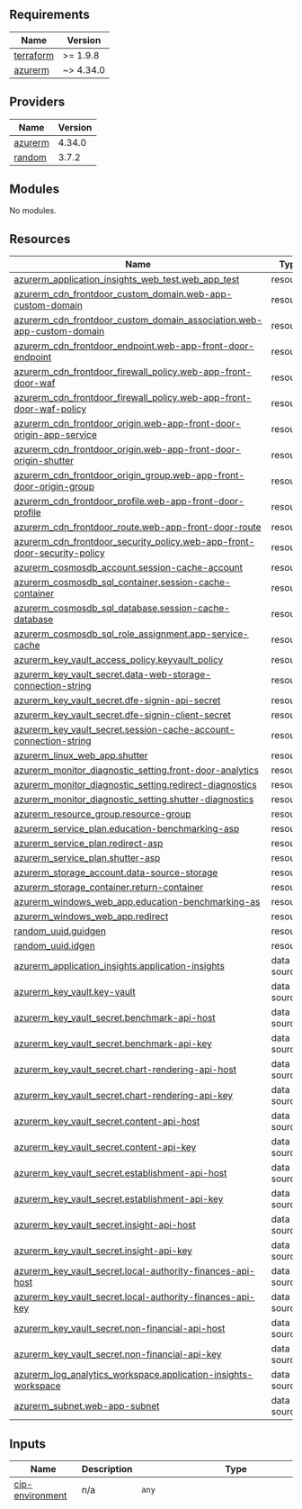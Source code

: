 <!-- BEGIN_TF_DOCS -->
## Requirements

| Name | Version |
|------|---------|
| <a name="requirement_terraform"></a> [terraform](#requirement\_terraform) | >= 1.9.8 |
| <a name="requirement_azurerm"></a> [azurerm](#requirement\_azurerm) | ~> 4.34.0 |

## Providers

| Name | Version |
|------|---------|
| <a name="provider_azurerm"></a> [azurerm](#provider\_azurerm) | 4.34.0 |
| <a name="provider_random"></a> [random](#provider\_random) | 3.7.2 |

## Modules

No modules.

## Resources

| Name | Type |
|------|------|
| [azurerm_application_insights_web_test.web_app_test](https://registry.terraform.io/providers/hashicorp/azurerm/latest/docs/resources/application_insights_web_test) | resource |
| [azurerm_cdn_frontdoor_custom_domain.web-app-custom-domain](https://registry.terraform.io/providers/hashicorp/azurerm/latest/docs/resources/cdn_frontdoor_custom_domain) | resource |
| [azurerm_cdn_frontdoor_custom_domain_association.web-app-custom-domain](https://registry.terraform.io/providers/hashicorp/azurerm/latest/docs/resources/cdn_frontdoor_custom_domain_association) | resource |
| [azurerm_cdn_frontdoor_endpoint.web-app-front-door-endpoint](https://registry.terraform.io/providers/hashicorp/azurerm/latest/docs/resources/cdn_frontdoor_endpoint) | resource |
| [azurerm_cdn_frontdoor_firewall_policy.web-app-front-door-waf](https://registry.terraform.io/providers/hashicorp/azurerm/latest/docs/resources/cdn_frontdoor_firewall_policy) | resource |
| [azurerm_cdn_frontdoor_firewall_policy.web-app-front-door-waf-policy](https://registry.terraform.io/providers/hashicorp/azurerm/latest/docs/resources/cdn_frontdoor_firewall_policy) | resource |
| [azurerm_cdn_frontdoor_origin.web-app-front-door-origin-app-service](https://registry.terraform.io/providers/hashicorp/azurerm/latest/docs/resources/cdn_frontdoor_origin) | resource |
| [azurerm_cdn_frontdoor_origin.web-app-front-door-origin-shutter](https://registry.terraform.io/providers/hashicorp/azurerm/latest/docs/resources/cdn_frontdoor_origin) | resource |
| [azurerm_cdn_frontdoor_origin_group.web-app-front-door-origin-group](https://registry.terraform.io/providers/hashicorp/azurerm/latest/docs/resources/cdn_frontdoor_origin_group) | resource |
| [azurerm_cdn_frontdoor_profile.web-app-front-door-profile](https://registry.terraform.io/providers/hashicorp/azurerm/latest/docs/resources/cdn_frontdoor_profile) | resource |
| [azurerm_cdn_frontdoor_route.web-app-front-door-route](https://registry.terraform.io/providers/hashicorp/azurerm/latest/docs/resources/cdn_frontdoor_route) | resource |
| [azurerm_cdn_frontdoor_security_policy.web-app-front-door-security-policy](https://registry.terraform.io/providers/hashicorp/azurerm/latest/docs/resources/cdn_frontdoor_security_policy) | resource |
| [azurerm_cosmosdb_account.session-cache-account](https://registry.terraform.io/providers/hashicorp/azurerm/latest/docs/resources/cosmosdb_account) | resource |
| [azurerm_cosmosdb_sql_container.session-cache-container](https://registry.terraform.io/providers/hashicorp/azurerm/latest/docs/resources/cosmosdb_sql_container) | resource |
| [azurerm_cosmosdb_sql_database.session-cache-database](https://registry.terraform.io/providers/hashicorp/azurerm/latest/docs/resources/cosmosdb_sql_database) | resource |
| [azurerm_cosmosdb_sql_role_assignment.app-service-cache](https://registry.terraform.io/providers/hashicorp/azurerm/latest/docs/resources/cosmosdb_sql_role_assignment) | resource |
| [azurerm_key_vault_access_policy.keyvault_policy](https://registry.terraform.io/providers/hashicorp/azurerm/latest/docs/resources/key_vault_access_policy) | resource |
| [azurerm_key_vault_secret.data-web-storage-connection-string](https://registry.terraform.io/providers/hashicorp/azurerm/latest/docs/resources/key_vault_secret) | resource |
| [azurerm_key_vault_secret.dfe-signin-api-secret](https://registry.terraform.io/providers/hashicorp/azurerm/latest/docs/resources/key_vault_secret) | resource |
| [azurerm_key_vault_secret.dfe-signin-client-secret](https://registry.terraform.io/providers/hashicorp/azurerm/latest/docs/resources/key_vault_secret) | resource |
| [azurerm_key_vault_secret.session-cache-account-connection-string](https://registry.terraform.io/providers/hashicorp/azurerm/latest/docs/resources/key_vault_secret) | resource |
| [azurerm_linux_web_app.shutter](https://registry.terraform.io/providers/hashicorp/azurerm/latest/docs/resources/linux_web_app) | resource |
| [azurerm_monitor_diagnostic_setting.front-door-analytics](https://registry.terraform.io/providers/hashicorp/azurerm/latest/docs/resources/monitor_diagnostic_setting) | resource |
| [azurerm_monitor_diagnostic_setting.redirect-diagnostics](https://registry.terraform.io/providers/hashicorp/azurerm/latest/docs/resources/monitor_diagnostic_setting) | resource |
| [azurerm_monitor_diagnostic_setting.shutter-diagnostics](https://registry.terraform.io/providers/hashicorp/azurerm/latest/docs/resources/monitor_diagnostic_setting) | resource |
| [azurerm_resource_group.resource-group](https://registry.terraform.io/providers/hashicorp/azurerm/latest/docs/resources/resource_group) | resource |
| [azurerm_service_plan.education-benchmarking-asp](https://registry.terraform.io/providers/hashicorp/azurerm/latest/docs/resources/service_plan) | resource |
| [azurerm_service_plan.redirect-asp](https://registry.terraform.io/providers/hashicorp/azurerm/latest/docs/resources/service_plan) | resource |
| [azurerm_service_plan.shutter-asp](https://registry.terraform.io/providers/hashicorp/azurerm/latest/docs/resources/service_plan) | resource |
| [azurerm_storage_account.data-source-storage](https://registry.terraform.io/providers/hashicorp/azurerm/latest/docs/resources/storage_account) | resource |
| [azurerm_storage_container.return-container](https://registry.terraform.io/providers/hashicorp/azurerm/latest/docs/resources/storage_container) | resource |
| [azurerm_windows_web_app.education-benchmarking-as](https://registry.terraform.io/providers/hashicorp/azurerm/latest/docs/resources/windows_web_app) | resource |
| [azurerm_windows_web_app.redirect](https://registry.terraform.io/providers/hashicorp/azurerm/latest/docs/resources/windows_web_app) | resource |
| [random_uuid.guidgen](https://registry.terraform.io/providers/hashicorp/random/latest/docs/resources/uuid) | resource |
| [random_uuid.idgen](https://registry.terraform.io/providers/hashicorp/random/latest/docs/resources/uuid) | resource |
| [azurerm_application_insights.application-insights](https://registry.terraform.io/providers/hashicorp/azurerm/latest/docs/data-sources/application_insights) | data source |
| [azurerm_key_vault.key-vault](https://registry.terraform.io/providers/hashicorp/azurerm/latest/docs/data-sources/key_vault) | data source |
| [azurerm_key_vault_secret.benchmark-api-host](https://registry.terraform.io/providers/hashicorp/azurerm/latest/docs/data-sources/key_vault_secret) | data source |
| [azurerm_key_vault_secret.benchmark-api-key](https://registry.terraform.io/providers/hashicorp/azurerm/latest/docs/data-sources/key_vault_secret) | data source |
| [azurerm_key_vault_secret.chart-rendering-api-host](https://registry.terraform.io/providers/hashicorp/azurerm/latest/docs/data-sources/key_vault_secret) | data source |
| [azurerm_key_vault_secret.chart-rendering-api-key](https://registry.terraform.io/providers/hashicorp/azurerm/latest/docs/data-sources/key_vault_secret) | data source |
| [azurerm_key_vault_secret.content-api-host](https://registry.terraform.io/providers/hashicorp/azurerm/latest/docs/data-sources/key_vault_secret) | data source |
| [azurerm_key_vault_secret.content-api-key](https://registry.terraform.io/providers/hashicorp/azurerm/latest/docs/data-sources/key_vault_secret) | data source |
| [azurerm_key_vault_secret.establishment-api-host](https://registry.terraform.io/providers/hashicorp/azurerm/latest/docs/data-sources/key_vault_secret) | data source |
| [azurerm_key_vault_secret.establishment-api-key](https://registry.terraform.io/providers/hashicorp/azurerm/latest/docs/data-sources/key_vault_secret) | data source |
| [azurerm_key_vault_secret.insight-api-host](https://registry.terraform.io/providers/hashicorp/azurerm/latest/docs/data-sources/key_vault_secret) | data source |
| [azurerm_key_vault_secret.insight-api-key](https://registry.terraform.io/providers/hashicorp/azurerm/latest/docs/data-sources/key_vault_secret) | data source |
| [azurerm_key_vault_secret.local-authority-finances-api-host](https://registry.terraform.io/providers/hashicorp/azurerm/latest/docs/data-sources/key_vault_secret) | data source |
| [azurerm_key_vault_secret.local-authority-finances-api-key](https://registry.terraform.io/providers/hashicorp/azurerm/latest/docs/data-sources/key_vault_secret) | data source |
| [azurerm_key_vault_secret.non-financial-api-host](https://registry.terraform.io/providers/hashicorp/azurerm/latest/docs/data-sources/key_vault_secret) | data source |
| [azurerm_key_vault_secret.non-financial-api-key](https://registry.terraform.io/providers/hashicorp/azurerm/latest/docs/data-sources/key_vault_secret) | data source |
| [azurerm_log_analytics_workspace.application-insights-workspace](https://registry.terraform.io/providers/hashicorp/azurerm/latest/docs/data-sources/log_analytics_workspace) | data source |
| [azurerm_subnet.web-app-subnet](https://registry.terraform.io/providers/hashicorp/azurerm/latest/docs/data-sources/subnet) | data source |

## Inputs

| Name | Description | Type | Default | Required |
|------|-------------|------|---------|:--------:|
| <a name="input_cip-environment"></a> [cip-environment](#input\_cip-environment) | n/a | `any` | n/a | yes |
| <a name="input_configuration"></a> [configuration](#input\_configuration) | n/a | <pre>map(object({<br>    sku_name                       = string<br>    zone_balancing_enabled         = bool<br>    worker_count                   = number<br>    front_door_profile_sku_name    = string<br>    front_door_waf_policy_sku_name = string<br>    waf_mode                       = string<br>    features = object({<br>      CurriculumFinancialPlanning          = bool<br>      CustomData                           = bool<br>      Trusts                               = bool<br>      LocalAuthorities                     = bool<br>      UserDefinedComparators               = bool<br>      DisableOrganisationClaimCheck        = bool<br>      ForecastRisk                         = bool<br>      TrustComparison                      = bool<br>      FinancialBenchmarkingInsightsSummary = bool<br>      HistoricalTrends                     = bool<br>      HighExecutivePay                     = bool<br>      HighNeeds                            = bool<br>      FilteredSearch                       = bool<br>      SchoolSpendingPrioritiesSsrCharts    = bool<br>    })<br>    CacheOptions = object({<br>      ReturnYears = object({<br>        SlidingExpiration  = number<br>        AbsoluteExpiration = number<br>      })<br>      CommercialResources = object({<br>        SlidingExpiration  = number<br>        AbsoluteExpiration = number<br>      })<br>      Banners = object({<br>        SlidingExpiration  = number<br>        AbsoluteExpiration = number<br>      })<br>    })<br>  }))</pre> | <pre>{<br>  "automated-test": {<br>    "CacheOptions": {<br>      "Banners": {<br>        "AbsoluteExpiration": 60,<br>        "SlidingExpiration": 10<br>      },<br>      "CommercialResources": {<br>        "AbsoluteExpiration": 60,<br>        "SlidingExpiration": 10<br>      },<br>      "ReturnYears": {<br>        "AbsoluteExpiration": 60,<br>        "SlidingExpiration": 10<br>      }<br>    },<br>    "features": {<br>      "CurriculumFinancialPlanning": true,<br>      "CustomData": true,<br>      "DisableOrganisationClaimCheck": false,<br>      "FilteredSearch": true,<br>      "FinancialBenchmarkingInsightsSummary": true,<br>      "ForecastRisk": true,<br>      "HighExecutivePay": true,<br>      "HighNeeds": true,<br>      "HistoricalTrends": true,<br>      "LocalAuthorities": true,<br>      "SchoolSpendingPrioritiesSsrCharts": true,<br>      "TrustComparison": true,<br>      "Trusts": true,<br>      "UserDefinedComparators": true<br>    },<br>    "front_door_profile_sku_name": "Standard_AzureFrontDoor",<br>    "front_door_waf_policy_sku_name": "Standard_AzureFrontDoor",<br>    "sku_name": "B1",<br>    "waf_mode": "Detection",<br>    "worker_count": 1,<br>    "zone_balancing_enabled": false<br>  },<br>  "development": {<br>    "CacheOptions": {<br>      "Banners": {<br>        "AbsoluteExpiration": 60,<br>        "SlidingExpiration": 10<br>      },<br>      "CommercialResources": {<br>        "AbsoluteExpiration": 60,<br>        "SlidingExpiration": 10<br>      },<br>      "ReturnYears": {<br>        "AbsoluteExpiration": 60,<br>        "SlidingExpiration": 10<br>      }<br>    },<br>    "features": {<br>      "CurriculumFinancialPlanning": true,<br>      "CustomData": true,<br>      "DisableOrganisationClaimCheck": true,<br>      "FilteredSearch": true,<br>      "FinancialBenchmarkingInsightsSummary": true,<br>      "ForecastRisk": true,<br>      "HighExecutivePay": true,<br>      "HighNeeds": true,<br>      "HistoricalTrends": true,<br>      "LocalAuthorities": true,<br>      "SchoolSpendingPrioritiesSsrCharts": true,<br>      "TrustComparison": true,<br>      "Trusts": true,<br>      "UserDefinedComparators": true<br>    },<br>    "front_door_profile_sku_name": "Standard_AzureFrontDoor",<br>    "front_door_waf_policy_sku_name": "Standard_AzureFrontDoor",<br>    "sku_name": "B1",<br>    "waf_mode": "Detection",<br>    "worker_count": 1,<br>    "zone_balancing_enabled": false<br>  },<br>  "feature": {<br>    "CacheOptions": {<br>      "Banners": {<br>        "AbsoluteExpiration": 60,<br>        "SlidingExpiration": 10<br>      },<br>      "CommercialResources": {<br>        "AbsoluteExpiration": 60,<br>        "SlidingExpiration": 10<br>      },<br>      "ReturnYears": {<br>        "AbsoluteExpiration": 60,<br>        "SlidingExpiration": 10<br>      }<br>    },<br>    "features": {<br>      "CurriculumFinancialPlanning": true,<br>      "CustomData": true,<br>      "DisableOrganisationClaimCheck": true,<br>      "FilteredSearch": true,<br>      "FinancialBenchmarkingInsightsSummary": true,<br>      "ForecastRisk": true,<br>      "HighExecutivePay": true,<br>      "HighNeeds": true,<br>      "HistoricalTrends": true,<br>      "LocalAuthorities": true,<br>      "SchoolSpendingPrioritiesSsrCharts": true,<br>      "TrustComparison": true,<br>      "Trusts": true,<br>      "UserDefinedComparators": true<br>    },<br>    "front_door_profile_sku_name": "Standard_AzureFrontDoor",<br>    "front_door_waf_policy_sku_name": "Standard_AzureFrontDoor",<br>    "sku_name": "B1",<br>    "waf_mode": "Detection",<br>    "worker_count": 1,<br>    "zone_balancing_enabled": false<br>  },<br>  "pre-production": {<br>    "CacheOptions": {<br>      "Banners": {<br>        "AbsoluteExpiration": 60,<br>        "SlidingExpiration": 10<br>      },<br>      "CommercialResources": {<br>        "AbsoluteExpiration": 60,<br>        "SlidingExpiration": 10<br>      },<br>      "ReturnYears": {<br>        "AbsoluteExpiration": 60,<br>        "SlidingExpiration": 10<br>      }<br>    },<br>    "features": {<br>      "CurriculumFinancialPlanning": true,<br>      "CustomData": true,<br>      "DisableOrganisationClaimCheck": false,<br>      "FilteredSearch": true,<br>      "FinancialBenchmarkingInsightsSummary": true,<br>      "ForecastRisk": true,<br>      "HighExecutivePay": false,<br>      "HighNeeds": true,<br>      "HistoricalTrends": true,<br>      "LocalAuthorities": true,<br>      "SchoolSpendingPrioritiesSsrCharts": true,<br>      "TrustComparison": true,<br>      "Trusts": true,<br>      "UserDefinedComparators": true<br>    },<br>    "front_door_profile_sku_name": "Standard_AzureFrontDoor",<br>    "front_door_waf_policy_sku_name": "Standard_AzureFrontDoor",<br>    "sku_name": "P0v3",<br>    "waf_mode": "Prevention",<br>    "worker_count": 1,<br>    "zone_balancing_enabled": false<br>  },<br>  "production": {<br>    "CacheOptions": {<br>      "Banners": {<br>        "AbsoluteExpiration": 60,<br>        "SlidingExpiration": 10<br>      },<br>      "CommercialResources": {<br>        "AbsoluteExpiration": 60,<br>        "SlidingExpiration": 10<br>      },<br>      "ReturnYears": {<br>        "AbsoluteExpiration": 60,<br>        "SlidingExpiration": 10<br>      }<br>    },<br>    "features": {<br>      "CurriculumFinancialPlanning": true,<br>      "CustomData": true,<br>      "DisableOrganisationClaimCheck": false,<br>      "FilteredSearch": true,<br>      "FinancialBenchmarkingInsightsSummary": true,<br>      "ForecastRisk": true,<br>      "HighExecutivePay": false,<br>      "HighNeeds": true,<br>      "HistoricalTrends": true,<br>      "LocalAuthorities": true,<br>      "SchoolSpendingPrioritiesSsrCharts": true,<br>      "TrustComparison": true,<br>      "Trusts": true,<br>      "UserDefinedComparators": true<br>    },<br>    "front_door_profile_sku_name": "Standard_AzureFrontDoor",<br>    "front_door_waf_policy_sku_name": "Premium_AzureFrontDoor",<br>    "sku_name": "P1v3",<br>    "waf_mode": "Prevention",<br>    "worker_count": 1,<br>    "zone_balancing_enabled": false<br>  },<br>  "test": {<br>    "CacheOptions": {<br>      "Banners": {<br>        "AbsoluteExpiration": 60,<br>        "SlidingExpiration": 10<br>      },<br>      "CommercialResources": {<br>        "AbsoluteExpiration": 60,<br>        "SlidingExpiration": 10<br>      },<br>      "ReturnYears": {<br>        "AbsoluteExpiration": 60,<br>        "SlidingExpiration": 10<br>      }<br>    },<br>    "features": {<br>      "CurriculumFinancialPlanning": true,<br>      "CustomData": true,<br>      "DisableOrganisationClaimCheck": true,<br>      "FilteredSearch": true,<br>      "FinancialBenchmarkingInsightsSummary": true,<br>      "ForecastRisk": true,<br>      "HighExecutivePay": true,<br>      "HighNeeds": true,<br>      "HistoricalTrends": true,<br>      "LocalAuthorities": true,<br>      "SchoolSpendingPrioritiesSsrCharts": true,<br>      "TrustComparison": true,<br>      "Trusts": true,<br>      "UserDefinedComparators": true<br>    },<br>    "front_door_profile_sku_name": "Standard_AzureFrontDoor",<br>    "front_door_waf_policy_sku_name": "Standard_AzureFrontDoor",<br>    "sku_name": "P0v3",<br>    "waf_mode": "Prevention",<br>    "worker_count": 1,<br>    "zone_balancing_enabled": false<br>  }<br>}</pre> | no |
| <a name="input_dfe-signin"></a> [dfe-signin](#input\_dfe-signin) | n/a | `any` | n/a | yes |
| <a name="input_environment"></a> [environment](#input\_environment) | n/a | `any` | n/a | yes |
| <a name="input_environment-prefix"></a> [environment-prefix](#input\_environment-prefix) | n/a | `any` | n/a | yes |
| <a name="input_location"></a> [location](#input\_location) | n/a | `any` | n/a | yes |
| <a name="input_redirect-app-service-provision"></a> [redirect-app-service-provision](#input\_redirect-app-service-provision) | n/a | `any` | n/a | yes |
| <a name="input_shutter-app-service-enabled"></a> [shutter-app-service-enabled](#input\_shutter-app-service-enabled) | n/a | `any` | n/a | yes |
| <a name="input_shutter-app-service-provision"></a> [shutter-app-service-provision](#input\_shutter-app-service-provision) | n/a | `any` | n/a | yes |

## Outputs

No outputs.
<!-- END_TF_DOCS -->